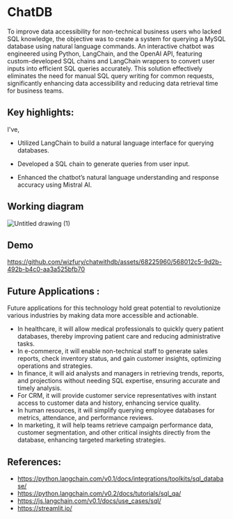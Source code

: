 

# ChatDB
To improve data accessibility for non-technical business users who lacked SQL knowledge, the objective was to create a system for querying a MySQL database using natural language commands. An interactive chatbot was engineered using Python, LangChain, and the OpenAI API, featuring custom-developed SQL chains and LangChain wrappers to convert user inputs into efficient SQL queries accurately. This solution effectively eliminates the need for manual SQL query writing for common requests, significantly enhancing data accessibility and reducing data retrieval time for business teams.
## Key highlights:

I've,
- Utilized LangChain to build a natural language interface for querying databases.

- Developed a SQL chain to generate queries from user input.

- Enhanced the chatbot’s natural language understanding and response accuracy using Mistral AI.

## Working diagram
![Untitled drawing (1)](https://github.com/wizfury/chatwithdb/assets/68225960/ef8216d6-4a65-4bad-bafb-206476b0c3aa)



## Demo



https://github.com/wizfury/chatwithdb/assets/68225960/568012c5-9d2b-492b-b4c0-aa3a525bfb70




## Future Applications :
Future applications for this technology hold great potential to revolutionize various industries by making data more accessible and actionable. 
- In healthcare, it will allow medical professionals to quickly query patient databases, thereby improving patient care and reducing administrative tasks.
- In e-commerce, it will enable non-technical staff to generate sales reports, check inventory status, and gain customer insights, optimizing operations and strategies.
- In finance, it will aid analysts and managers in retrieving trends, reports, and projections without needing SQL expertise, ensuring accurate and timely analysis.
- For CRM, it will provide customer service representatives with instant access to customer data and history, enhancing service quality.
- In human resources, it will simplify querying employee databases for metrics, attendance, and performance reviews.
- In marketing, it will help teams retrieve campaign performance data, customer segmentation, and other critical insights directly from the database, enhancing targeted marketing strategies.

## References:
- https://python.langchain.com/v0.1/docs/integrations/toolkits/sql_database/
- https://python.langchain.com/v0.2/docs/tutorials/sql_qa/
- https://js.langchain.com/v0.1/docs/use_cases/sql/
- https://streamlit.io/
